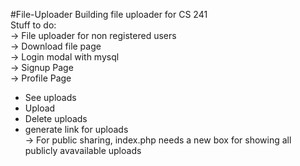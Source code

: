 #File-Uploader
Building file uploader for CS 241  
Stuff to do:  
-> File uploader for non registered users  
-> Download file page  
-> Login modal with mysql  
-> Signup Page  
-> Profile Page  
   - See uploads
   - Upload 
   - Delete uploads
   - generate link for uploads  
-> For public sharing, index.php needs a new box for showing all publicly avavailable uploads  

